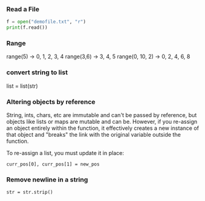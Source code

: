 ### Read a File
``` python
f = open("demofile.txt", "r")
print(f.read())
```

### Range
range(5) -> 0, 1, 2, 3, 4
range(3,6) -> 3, 4, 5
range(0, 10, 2) -> 0, 2, 4, 6, 8

### convert string to list
list = list(str)

### Altering objects by reference
String, ints, chars, etc are immutable and can't be passed by reference, but objects like lists or maps are mutable and can be. However, if you re-assign an object entirely within the function, it effectively creates a new instance of that object and "breaks" the link with the original variable outside the function.

To re-assign a list, you must update it in place:
```
curr_pos[0], curr_pos[1] = new_pos
```

### Remove newline in a string
```
str = str.strip()
```